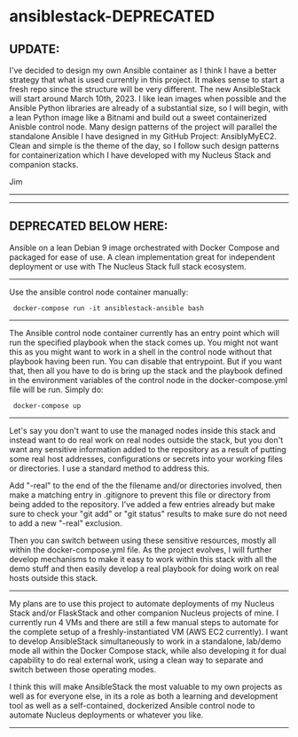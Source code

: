 # ansiblestack-DEPRECATED

## UPDATE:

I've decided to design my own Ansible container as I think I have a better strategy that what is used currently in this project. It makes sense to start a fresh repo since the structure will be very different. The new AnsibleStack will start around March 10th, 2023.
I like lean images when possible and the Ansible Python libraries are already of a substantial size, so I will begin, with a lean Python image like a Bitnami and build out a sweet containerized Anisble control node. Many design patterns of the project will parallel the standalone Ansible I have designed in my GitHub Project: AnsiblyMyEC2. Clean and simple is the theme of the day, so I follow such design patterns for containerization which I have developed with my Nucleus Stack and companion stacks.

Jim

----
----
DEPRECATED BELOW HERE:
----


Ansible on a lean Debian 9 image orchestrated with Docker Compose and packaged for ease of use. A clean implementation great for independent deployment or use with The Nucleus Stack full stack ecosystem.

----

Use the ansible control node container manually:

     docker-compose run -it ansiblestack-ansible bash

----

The Ansible control node container currently has an entry point which will run the specified playbook when the stack comes up. You might not want this as you might want to work in a shell in the control node without
that playbook having been run. You can disable that entrypoint. But if you want that, then all you have to do
is bring up the stack and the playbook defined in the environment variables of the control node in the docker-compose.yml file will be run. Simply do:

     docker-compose up

----

Let's say you don't want to use the managed nodes inside this stack and instead want to do real work on
real nodes outside the stack, but you don't want any sensitive information added to the repository as
a result of putting some real host addresses, configurations or secrets into your working files or
directories. I use a standard method to address this.

Add "-real" to the end of the the filename and/or directories involved, then make a matching entry in
.gitignore to prevent this file or directory from being added to the repository. I've added a few entries
already but make sure to check your "git add" or "git status" results to make sure do not need to add
a new "-real" exclusion.

Then you can switch between using these sensitive resources, mostly all within the docker-compose.yml
file. As the project evolves, I will further develop mechanisms to make it easy to work within this stack
with all the demo stuff and then easily develop a real playbook for doing work on real hosts outside this stack.

----

My plans are to use this project to automate deployments of my Nucleus Stack and/or FlaskStack and other companion Nucleus projects of mine. I currently run 4 VMs and there are still a few manual steps  to automate for the complete setup of a freshly-instantiated VM (AWS EC2 currently). I want to develop AnsibleStack simultaneously to work in a standalone, lab/demo mode all within the Docker Compose stack, while also developing it for dual capability to do real external work, using a clean way to separate and switch between those operating modes.

I think this will make AnsibleStack the most valuable to my own projects as well as for everyone else, in its a role as both a learning and development tool as well as a self-contained, dockerized Ansible control node to automate Nucleus deployments or whatever you like.

----

